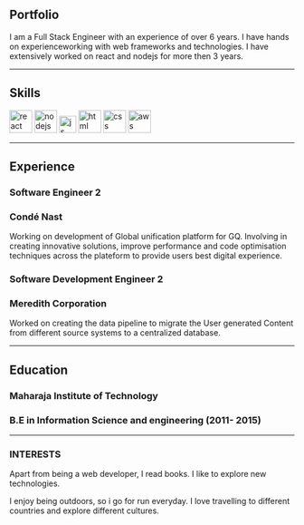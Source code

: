 ## Portfolio

I am a Full Stack Engineer with an experience of over 6 years. I have hands on experienceworking with web frameworks and technologies. I have extensively worked on react and nodejs for more then 3 years.

---

## Skills

<p align='left'>
  <img src="https://upload.wikimedia.org/wikipedia/commons/thumb/a/a7/React-icon.svg/1280px-React-icon.svg.png" alt="react" width="auto" height="40"/>
  <img src="https://upload.wikimedia.org/wikipedia/commons/d/d9/Node.js_logo.svg" alt="nodejs" width="40" height="40"/>
  <img src='https://upload.wikimedia.org/wikipedia/commons/6/6a/JavaScript-logo.png' height='30' width='auto' alt="js">
  <img src="https://upload.wikimedia.org/wikipedia/commons/thumb/6/61/HTML5_logo_and_wordmark.svg/2048px-HTML5_logo_and_wordmark.svg.png" alt="html" width="40" height="40">
  <img src='https://upload.wikimedia.org/wikipedia/commons/thumb/d/d5/CSS3_logo_and_wordmark.svg/1200px-CSS3_logo_and_wordmark.svg.png' alt="css" width="40" height="40">
<img src="https://upload.wikimedia.org/wikipedia/commons/9/93/Amazon_Web_Services_Logo.svg" alt="aws" width="40" height="40"/>
</p>

---

## Experience

### **Software Engineer 2**
### Condé Nast

Working on development of Global unification platform for GQ. Involving in creating innovative solutions, improve performance and code optimisation techniques across the plateform to provide users best digital experience.

### **Software Development Engineer 2**
### Meredith Corporation

Worked on creating the data pipeline to migrate the User generated Content from different source systems to a centralized database.

---

## Education

### **Maharaja Institute of Technology**
### B.E in Information Science and engineering (2011- 2015)

---

### INTERESTS
Apart from being a web developer, I read books. I like to explore new technologies.

I enjoy being outdoors, so i go for run everyday. I love travelling to different countries and explore different cultures.
